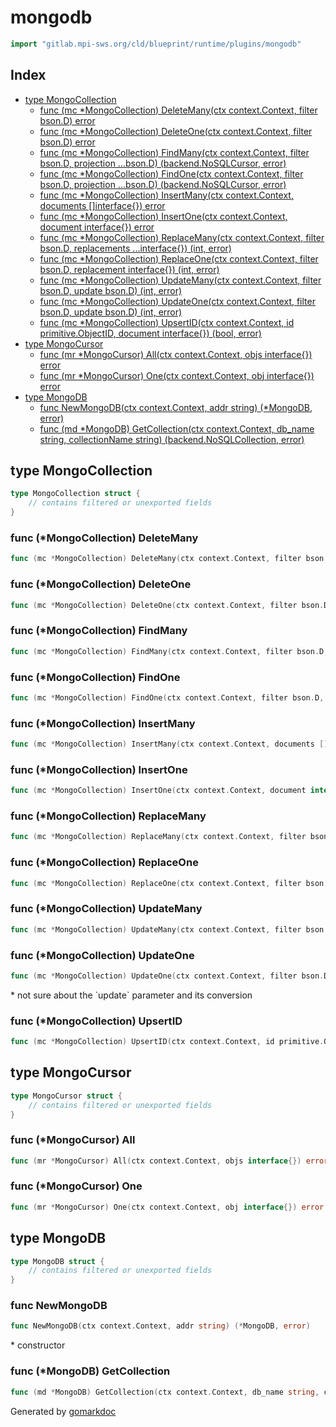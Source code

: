 <!-- Code generated by gomarkdoc. DO NOT EDIT -->

# mongodb

```go
import "gitlab.mpi-sws.org/cld/blueprint/runtime/plugins/mongodb"
```

## Index

- [type MongoCollection](<#MongoCollection>)
  - [func \(mc \*MongoCollection\) DeleteMany\(ctx context.Context, filter bson.D\) error](<#MongoCollection.DeleteMany>)
  - [func \(mc \*MongoCollection\) DeleteOne\(ctx context.Context, filter bson.D\) error](<#MongoCollection.DeleteOne>)
  - [func \(mc \*MongoCollection\) FindMany\(ctx context.Context, filter bson.D, projection ...bson.D\) \(backend.NoSQLCursor, error\)](<#MongoCollection.FindMany>)
  - [func \(mc \*MongoCollection\) FindOne\(ctx context.Context, filter bson.D, projection ...bson.D\) \(backend.NoSQLCursor, error\)](<#MongoCollection.FindOne>)
  - [func \(mc \*MongoCollection\) InsertMany\(ctx context.Context, documents \[\]interface\{\}\) error](<#MongoCollection.InsertMany>)
  - [func \(mc \*MongoCollection\) InsertOne\(ctx context.Context, document interface\{\}\) error](<#MongoCollection.InsertOne>)
  - [func \(mc \*MongoCollection\) ReplaceMany\(ctx context.Context, filter bson.D, replacements ...interface\{\}\) \(int, error\)](<#MongoCollection.ReplaceMany>)
  - [func \(mc \*MongoCollection\) ReplaceOne\(ctx context.Context, filter bson.D, replacement interface\{\}\) \(int, error\)](<#MongoCollection.ReplaceOne>)
  - [func \(mc \*MongoCollection\) UpdateMany\(ctx context.Context, filter bson.D, update bson.D\) \(int, error\)](<#MongoCollection.UpdateMany>)
  - [func \(mc \*MongoCollection\) UpdateOne\(ctx context.Context, filter bson.D, update bson.D\) \(int, error\)](<#MongoCollection.UpdateOne>)
  - [func \(mc \*MongoCollection\) UpsertID\(ctx context.Context, id primitive.ObjectID, document interface\{\}\) \(bool, error\)](<#MongoCollection.UpsertID>)
- [type MongoCursor](<#MongoCursor>)
  - [func \(mr \*MongoCursor\) All\(ctx context.Context, objs interface\{\}\) error](<#MongoCursor.All>)
  - [func \(mr \*MongoCursor\) One\(ctx context.Context, obj interface\{\}\) error](<#MongoCursor.One>)
- [type MongoDB](<#MongoDB>)
  - [func NewMongoDB\(ctx context.Context, addr string\) \(\*MongoDB, error\)](<#NewMongoDB>)
  - [func \(md \*MongoDB\) GetCollection\(ctx context.Context, db\_name string, collectionName string\) \(backend.NoSQLCollection, error\)](<#MongoDB.GetCollection>)


<a name="MongoCollection"></a>
## type MongoCollection



```go
type MongoCollection struct {
    // contains filtered or unexported fields
}
```

<a name="MongoCollection.DeleteMany"></a>
### func \(\*MongoCollection\) DeleteMany

```go
func (mc *MongoCollection) DeleteMany(ctx context.Context, filter bson.D) error
```



<a name="MongoCollection.DeleteOne"></a>
### func \(\*MongoCollection\) DeleteOne

```go
func (mc *MongoCollection) DeleteOne(ctx context.Context, filter bson.D) error
```



<a name="MongoCollection.FindMany"></a>
### func \(\*MongoCollection\) FindMany

```go
func (mc *MongoCollection) FindMany(ctx context.Context, filter bson.D, projection ...bson.D) (backend.NoSQLCursor, error)
```



<a name="MongoCollection.FindOne"></a>
### func \(\*MongoCollection\) FindOne

```go
func (mc *MongoCollection) FindOne(ctx context.Context, filter bson.D, projection ...bson.D) (backend.NoSQLCursor, error)
```



<a name="MongoCollection.InsertMany"></a>
### func \(\*MongoCollection\) InsertMany

```go
func (mc *MongoCollection) InsertMany(ctx context.Context, documents []interface{}) error
```



<a name="MongoCollection.InsertOne"></a>
### func \(\*MongoCollection\) InsertOne

```go
func (mc *MongoCollection) InsertOne(ctx context.Context, document interface{}) error
```



<a name="MongoCollection.ReplaceMany"></a>
### func \(\*MongoCollection\) ReplaceMany

```go
func (mc *MongoCollection) ReplaceMany(ctx context.Context, filter bson.D, replacements ...interface{}) (int, error)
```



<a name="MongoCollection.ReplaceOne"></a>
### func \(\*MongoCollection\) ReplaceOne

```go
func (mc *MongoCollection) ReplaceOne(ctx context.Context, filter bson.D, replacement interface{}) (int, error)
```



<a name="MongoCollection.UpdateMany"></a>
### func \(\*MongoCollection\) UpdateMany

```go
func (mc *MongoCollection) UpdateMany(ctx context.Context, filter bson.D, update bson.D) (int, error)
```



<a name="MongoCollection.UpdateOne"></a>
### func \(\*MongoCollection\) UpdateOne

```go
func (mc *MongoCollection) UpdateOne(ctx context.Context, filter bson.D, update bson.D) (int, error)
```

\* not sure about the \`update\` parameter and its conversion

<a name="MongoCollection.UpsertID"></a>
### func \(\*MongoCollection\) UpsertID

```go
func (mc *MongoCollection) UpsertID(ctx context.Context, id primitive.ObjectID, document interface{}) (bool, error)
```



<a name="MongoCursor"></a>
## type MongoCursor



```go
type MongoCursor struct {
    // contains filtered or unexported fields
}
```

<a name="MongoCursor.All"></a>
### func \(\*MongoCursor\) All

```go
func (mr *MongoCursor) All(ctx context.Context, objs interface{}) error
```



<a name="MongoCursor.One"></a>
### func \(\*MongoCursor\) One

```go
func (mr *MongoCursor) One(ctx context.Context, obj interface{}) error
```



<a name="MongoDB"></a>
## type MongoDB



```go
type MongoDB struct {
    // contains filtered or unexported fields
}
```

<a name="NewMongoDB"></a>
### func NewMongoDB

```go
func NewMongoDB(ctx context.Context, addr string) (*MongoDB, error)
```

\* constructor

<a name="MongoDB.GetCollection"></a>
### func \(\*MongoDB\) GetCollection

```go
func (md *MongoDB) GetCollection(ctx context.Context, db_name string, collectionName string) (backend.NoSQLCollection, error)
```



Generated by [gomarkdoc](<https://github.com/princjef/gomarkdoc>)
